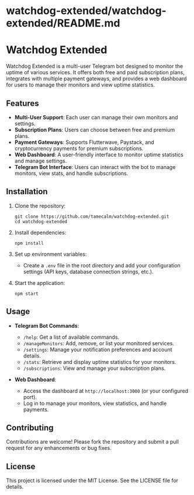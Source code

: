 # watchdog-extended/watchdog-extended/README.md

# Watchdog Extended

Watchdog Extended is a multi-user Telegram bot designed to monitor the uptime of various services. It offers both free and paid subscription plans, integrates with multiple payment gateways, and provides a web dashboard for users to manage their monitors and view uptime statistics.

## Features

- **Multi-User Support**: Each user can manage their own monitors and settings.
- **Subscription Plans**: Users can choose between free and premium plans.
- **Payment Gateways**: Supports Flutterwave, Paystack, and cryptocurrency payments for premium subscriptions.
- **Web Dashboard**: A user-friendly interface to monitor uptime statistics and manage settings.
- **Telegram Bot Interface**: Users can interact with the bot to manage monitors, view stats, and handle subscriptions.

## Installation

1. Clone the repository:
   ```
   git clone https://github.com/tamecalm/watchdog-extended.git
   cd watchdog-extended
   ```

2. Install dependencies:
   ```
   npm install
   ```

3. Set up environment variables:
   - Create a `.env` file in the root directory and add your configuration settings (API keys, database connection strings, etc.).

4. Start the application:
   ```
   npm start
   ```

## Usage

- **Telegram Bot Commands**:
  - `/help`: Get a list of available commands.
  - `/manageMonitors`: Add, remove, or list your monitored services.
  - `/settings`: Manage your notification preferences and account details.
  - `/stats`: Retrieve and display uptime statistics for your monitors.
  - `/subscriptions`: View and manage your subscription plans.

- **Web Dashboard**:
  - Access the dashboard at `http://localhost:3000` (or your configured port).
  - Log in to manage your monitors, view statistics, and handle payments.

## Contributing

Contributions are welcome! Please fork the repository and submit a pull request for any enhancements or bug fixes.

## License

This project is licensed under the MIT License. See the LICENSE file for details.